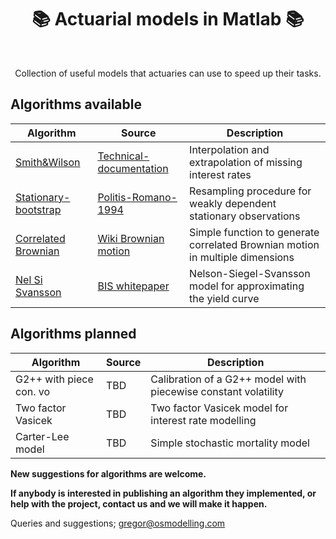 <h1 align="center" style="border-botom: none">
  <b>📚 Actuarial models in Matlab 📚
  </b>
</h1>

</br>

<p align="center">
    Collection of useful models that actuaries can use to speed up their tasks. 
</p>

## Algorithms available

| Algorithm              | Source                              | Description                                                                   |
| ---------------------- | ----------------------------------- | ------------------------------------------------------------------------------|
| [Smith&Wilson]         | [Technical-documentation]           | Interpolation and extrapolation of missing interest rates                     |
| [Stationary-bootstrap] | [Politis-Romano-1994]               | Resampling procedure for weakly dependent stationary observations             |
| [Correlated Brownian]  | [Wiki Brownian motion]              | Simple function to generate correlated Brownian motion in multiple dimensions |
| [Nel Si Svansson]      | [BIS whitepaper]                    | Nelson-Siegel-Svansson model for approximating the yield curve                |

[Smith&Wilson]: https://github.com/qnity/insurance_matlab/tree/main/smith%26wilson
[Technical-documentation]: https://www.eiopa.europa.eu/sites/default/files/risk_free_interest_rate/12092019-technical_documentation.pdf
[Stationary-bootstrap]: https://github.com/qnity/insurance_matlab/tree/main/stationary-bootstrap
[Politis-Romano-1994]: https://www.researchgate.net/publication/254287565_The_Stationary_Bootstrap
[Correlated Brownian]: https://github.com/qnity/insurance_matlab/tree/main/correlated_brownian_motion
[Wiki Brownian motion]: https://en.wikipedia.org/wiki/Brownian_motion
[Nel Si Svansson]: https://github.com/qnity/insurance_matlab/tree/main/NelsonSiegelSvansson
[BIS whitepaper]: https://www.bis.org/publ/bppdf/bispap25l.pdf

## Algorithms planned

| Algorithm              | Source                              | Description                                                           |
| ---------------------- | ----------------------------------- | --------------------------------------------------------------------- |
| G2++ with piece con. vo| TBD                                 | Calibration of a G2++ model with piecewise constant volatility         |
| Two factor Vasicek     | TBD                                 | Two factor Vasicek model for interest rate modelling                  |
| Carter-Lee model       | TBD                                 | Simple stochastic mortality model                                     |

<b> New suggestions for algorithms are welcome. </b>

<b>If anybody is interested in publishing an algorithm they implemented, or help with the project, contact us and we will make it happen. </b>

Queries and suggestions; gregor@osmodelling.com
